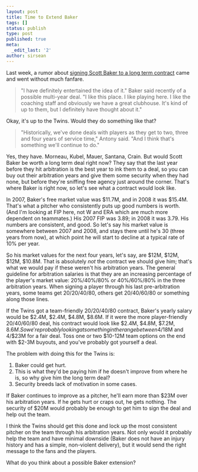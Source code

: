 ```yaml
---
layout: post
title: Time to Extend Baker
tags: []
status: publish
type: post
published: true
meta:
  _edit_last: '2'
author: sirsean
---
```

Last week, a rumor about <a href="http://mlb.mlb.com/news/article.jsp?ymd=20090202&amp;content_id=3792418&amp;vkey=news_min&amp;fext=.jsp&amp;c_id=min&amp;partnerId=rss_min">signing Scott Baker to a long term contract</a> came and went without much fanfare.
<blockquote>"I have definitely entertained the idea of it." Baker said recently of a possible multi-year deal. "I like this place. I like playing here. I like the coaching staff and obviously we have a great clubhouse. It's kind of up to them, but I definitely have thought about it."</blockquote>
Okay, it's up to the Twins. Would they do something like that?
<blockquote>"Historically, we've done deals with players as they get to two, three and four years of service time," Antony said. "And I think that's something we'll continue to do."</blockquote>
Yes, they have. Morneau, Kubel, Mauer, Santana, Crain. But would Scott Baker be worth a long term deal right now? They say that the last year before they hit arbitration is the best year to ink them to a deal, so you can buy out their arbitration years and give them some security when they had none, but before they're sniffing free agency just around the corner. That's where Baker is right now, so let's see what a contract would look like.

In 2007, Baker's free market value was $11.7M, and in 2008 it was $15.4M. That's what a pitcher who consistently puts up good numbers is worth. (And I'm looking at FIP here, not W and ERA which are much more dependent on teammates.) His 2007 FIP was 3.89; in 2008 it was 3.79. His numbers are consistent, and good. So let's say his market value is somewhere between 2007 and 2008, and stays there until he's 30 (three years from now), at which point he will start to decline at a typical rate of 10% per year.

So his market values for the next four years, let's say, are $12M, $12M, $12M, $10.8M. That is absolutely <em>not</em> the contract we should give him; that's what we would pay if these weren't his arbitration years. The general guideline for arbitration salaries is that they are an increasing percentage of the player's market value: 20%/40%/80% or 40%/60%/80% in the three arbitration years. When signing a player through his last pre-arbitration years, some teams get 20/20/40/80, others get 20/40/60/80 or something along those lines.

If the Twins got a team-friendly 20/20/40/80 contract, Baker's yearly salary would be $2.4M, $2.4M, $4.8M, $8.6M. If it were the more player-friendly 20/40/60/80 deal, his contract would look like $2.4M, $4.8M, $7.2M, $8.6M. So we're probably looking at something in the range between 4/$18M and 4/$23M for a fair deal. Toss one or two $10-12M team options on the end with $2-3M buyouts, and you've probably got yourself a deal.

The problem with doing this for the Twins is:
<ol>
	<li>Baker could get hurt.</li>
	<li>This is what they'd be paying him if he doesn't improve from where he is, so why give him the long term deal?</li>
	<li>Security breeds lack of motivation in some cases.</li>
</ol>
If Baker continues to improve as a pitcher, he'll earn more than $23M over his arbitration years. If he gets hurt or craps out, he gets nothing. The security of $20M would probably be enough to get him to sign the deal and help out the team.

I think the Twins should get this done and lock up the most consistent pitcher on the team through his arbitration years. Not only would it probably help the team and have minimal downside (Baker does not have an injury history and has a simple, non-violent delivery), but it would send the right message to the fans and the players.

What do you think about a possible Baker extension?
